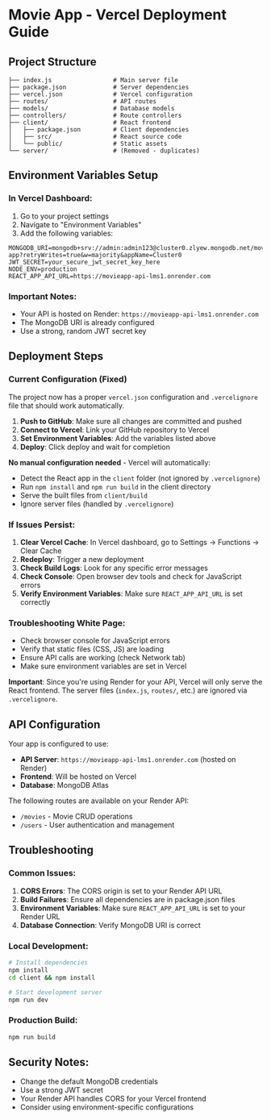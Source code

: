 # Movie App - Vercel Deployment Guide

## Project Structure
```
├── index.js                 # Main server file
├── package.json             # Server dependencies
├── vercel.json              # Vercel configuration
├── routes/                  # API routes
├── models/                  # Database models
├── controllers/             # Route controllers
├── client/                  # React frontend
│   ├── package.json         # Client dependencies
│   ├── src/                 # React source code
│   └── public/              # Static assets
└── server/                  # (Removed - duplicates)
```

## Environment Variables Setup

### In Vercel Dashboard:
1. Go to your project settings
2. Navigate to "Environment Variables"
3. Add the following variables:

```
MONGODB_URI=mongodb+srv://admin:admin123@cluster0.zlyew.mongodb.net/movie-app?retryWrites=true&w=majority&appName=Cluster0
JWT_SECRET=your_secure_jwt_secret_key_here
NODE_ENV=production
REACT_APP_API_URL=https://movieapp-api-lms1.onrender.com
```

### Important Notes:
- Your API is hosted on Render: `https://movieapp-api-lms1.onrender.com`
- The MongoDB URI is already configured
- Use a strong, random JWT secret key

## Deployment Steps

### Current Configuration (Fixed)
The project now has a proper `vercel.json` configuration and `.vercelignore` file that should work automatically.

1. **Push to GitHub**: Make sure all changes are committed and pushed
2. **Connect to Vercel**: Link your GitHub repository to Vercel
3. **Set Environment Variables**: Add the variables listed above
4. **Deploy**: Click deploy and wait for completion

**No manual configuration needed** - Vercel will automatically:
- Detect the React app in the `client` folder (not ignored by `.vercelignore`)
- Run `npm install` and `npm run build` in the client directory
- Serve the built files from `client/build`
- Ignore server files (handled by `.vercelignore`)

### If Issues Persist:
1. **Clear Vercel Cache**: In Vercel dashboard, go to Settings → Functions → Clear Cache
2. **Redeploy**: Trigger a new deployment
3. **Check Build Logs**: Look for any specific error messages
4. **Check Console**: Open browser dev tools and check for JavaScript errors
5. **Verify Environment Variables**: Make sure `REACT_APP_API_URL` is set correctly

### Troubleshooting White Page:
- Check browser console for JavaScript errors
- Verify that static files (CSS, JS) are loading
- Ensure API calls are working (check Network tab)
- Make sure environment variables are set in Vercel

**Important**: Since you're using Render for your API, Vercel will only serve the React frontend. The server files (`index.js`, `routes/`, etc.) are ignored via `.vercelignore`.

## API Configuration

Your app is configured to use:
- **API Server**: `https://movieapp-api-lms1.onrender.com` (hosted on Render)
- **Frontend**: Will be hosted on Vercel
- **Database**: MongoDB Atlas

The following routes are available on your Render API:
- `/movies` - Movie CRUD operations
- `/users` - User authentication and management

## Troubleshooting

### Common Issues:
1. **CORS Errors**: The CORS origin is set to your Render API URL
2. **Build Failures**: Ensure all dependencies are in package.json files
3. **Environment Variables**: Make sure `REACT_APP_API_URL` is set to your Render URL
4. **Database Connection**: Verify MongoDB URI is correct

### Local Development:
```bash
# Install dependencies
npm install
cd client && npm install

# Start development server
npm run dev
```

### Production Build:
```bash
npm run build
```

## Security Notes:
- Change the default MongoDB credentials
- Use a strong JWT secret
- Your Render API handles CORS for your Vercel frontend
- Consider using environment-specific configurations
